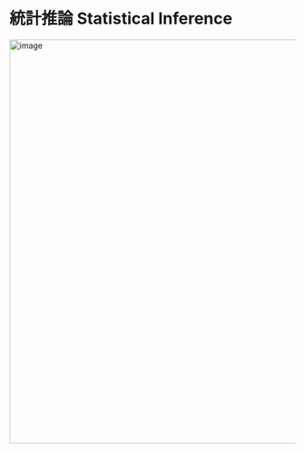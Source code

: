 # 統計推論 Statistical Inference
<img width="965" height="712" alt="image" src="https://github.com/user-attachments/assets/0618cc7d-31f9-4f6c-8488-2741a41eb459" />
